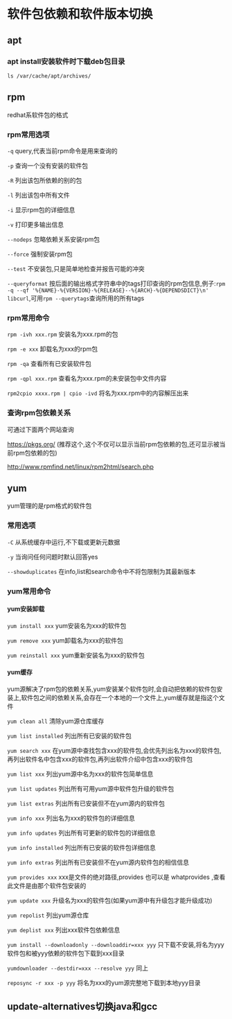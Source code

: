 # 软件包依赖和软件版本切换









## apt

### apt install安装软件时下载deb包目录

```shell
ls /var/cache/apt/archives/
```







## rpm

redhat系软件包的格式

### rpm常用选项

`-q`			query,代表当前rpm命令是用来查询的

`-p`			查询一个没有安装的软件包

`-R`			列出该包所依赖的别的包

`-l`			列出该包中所有文件

`-i`			显示rpm包的详细信息

`-v`			打印更多输出信息

`--nodeps`	忽略依赖关系安装rpm包

`--force`		强制安装rpm包

`--test`	不安装包,只是简单地检查并报告可能的冲突

`--queryformat`		按后面的输出格式字符串中的tags打印查询的rpm包信息,例子:`rpm -q --qf '%{NAME}-%{VERSION}-%{RELEASE}--%{ARCH}-%{DEPENDSDICT}\n' libcurl`,可用`rpm --querytags`查询所用的所有tags

### rpm常用命令

`rpm -ivh xxx.rpm`			安装名为xxx.rpm的包

`rpm -e xxx`				卸载名为xxx的rpm包

`rpm -qa`						查看所有已安装软件包

`rpm -qpl xxx.rpm`	查看名为xxx.rpm的未安装包中文件内容	

`rpm2cpio xxxx.rpm | cpio -ivd`		将名为xxx.rpm中的内容解压出来

### 查询rpm包依赖关系

可通过下面两个网站查询

https://pkgs.org/				(推荐这个,这个不仅可以显示当前rpm包依赖的包,还可显示被当前rpm包依赖的包)

http://www.rpmfind.net/linux/rpm2html/search.php



## yum

yum管理的是rpm格式的软件包

### 常用选项

`-C`			从系统缓存中运行,不下载或更新元数据

`-y`			当询问任何问题时默认回答yes

`--showduplicates`			在info,list和search命令中不将包限制为其最新版本

### yum常用命令

#### yum安装卸载

`yum install xxx`			yum安装名为xxx的软件包

`yum remove xxx`			yum卸载名为xxx的软件包

`yum reinstall xxx`		yum重新安装名为xxx的软件包

#### yum缓存

yum源解决了rpm包的依赖关系,yum安装某个软件包时,会自动把依赖的软件包安装上,软件包之间的依赖关系,会存在一个本地的一个文件上,yum缓存就是指这个文件

`yum clean all`				清除yum源仓库缓存



`yum list installed`	列出所有已安装的软件包

`yum search xxx`			在yum源中查找包含xxx的软件包,会优先列出名为xxx的软件包,再列出软件名中包含xxx的软件包,再列出软件介绍中包含xxx的软件包

`yum list xxx`				列出yum源中名为xxx的软件包简单信息

`yum list updates`		列出所有可用yum源中软件包升级的软件包

`yum list extras`			列出所有已安装但不在yum源内的软件包

`yum info xxx`				列出名为xxx的软件包的详细信息

`yum info updates`		列出所有可更新的软件包的详细信息

`yum info installed`	列出所有已安装的软件包详细信息

`yum info extras`			列出所有已安装但不在yum源内软件包的相信信息

`yum provides xxx`		xxx是文件的绝对路径,provides 也可以是 whatprovides ,查看此文件是由那个软件包安装的

`yum update xxx`			升级名为xxx的软件包(如果yum源中有升级包才能升级成功)

`yum repolist`				列出yum源仓库

`yum deplist xxx`			列出xxx软件包依赖信息

`yum install --downloadonly --downloaddir=xxx yyy`		只下载不安装,将名为yyy软件包和被yyy依赖的软件包下载到xxx目录

`yumdownloader --destdir=xxx --resolve yyy`						同上

`reposync -r xxx -p yyy`																将名为xxx的yum源完整地下载到本地yyy目录



















## update-alternatives切换java和gcc





